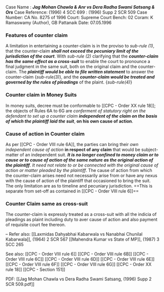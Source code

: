 Case Name : ***Jag Mohan Chawla & Anr vs Dera Radha Swami Satsang & Ors***
Case Reference: (1996) 4 SCC 699 : (1996) Supp 2 SCR 509
Case Number: CA No. 8275 of 1996
Court: Supreme Court
Bench: 02
Coram: K Ramaswamy (Author), GB Pattanaik
Date: 07.05.1996

### Features of counter claim
A limitation in entertaining a counter-claim is in the proviso to *sub-rule (1)*, that the counter-claim ***shall not exceed the pecuniary limit of the jurisdiction of the court***.
	With *sub-rule (2)*  clarifying that the ***counter-claim has the same effect as a cross-suit*** to enable the court to pronounce a final judgment in the same suit, both on the original claim and the counter-claim.
	The ***plaintiff would be able to file written statement*** to answer the counter-claim {*sub-rule(3)*}, and
	the ***counter-claim would be treated and governed by the rules of pleadings*** of the plaint. {*sub-rule(4)*}

### Counter claim in Money Suits
In money suits, decree must be conformable to [[CPC - Order XX rule 18]]; the objects of Rules 6A to 6G are *conferment of statutory right on the defendant to set up a counter claim* ***independent of the claim on the basis of which the plaintiff laid the suit***, **on his own cause of action**.

### Cause of action in Counter claim

As per [[CPC - Order VIII rule 6A]], the parties can bring their *own independent cause of action* **in respect of any claim** that would be subject-matter of an independent suit. ***It is no longer confined to money claim or to cause or to cause of action of the same nature as the original action of the plaintiff***. *It need not relate to or be connected with the original cause of action or matter pleaded by the plaintiff*. The cause of action from which the counter-claim arises need not necessarily arise from or have any nexus with the cause of action of the plaintiff that occasioned to bring the suit. The only limitation are as to timeline and pecuniary jurisdiction. 
==This is separate from set-off as contained in [[CPC - Order VIII rule 6]]==

### Counter Claim same as cross-suit

The counter-claim is expressly treated as a cross-suit with all the indicia of pleadings as plaint including duty to aver cause of action and also payment of requisite court fee thereon.

–
Refer also:
[[Laxmidas Dahyabhai Kabarwala vs Nanabhai Chunilal Kabarwala]], (1964) 2 SCR 567
[[Mahendra Kumar vs State of MP]], (1987) 3 SCC 265

See also:
[[CPC - Order VIII rule 6]]
[[CPC - Order VIII rule 6B]]
[[CPC - Order VIII rule 6C]]
[[CPC - Order VIII rule 6D]]
[[CPC - Order VIII rule 6E]]
[[CPC - Order VIII rule 6F]]
[[CPC - Order VIII rule 6G]]
[[CPC - Order XX rule 18]]
[[CPC - Section 151]]

PDF: 
[[Jag Mohan Chawla vs Dera Radha Swami Satsang, (1996) Supp 2 SCR 509.pdf]]